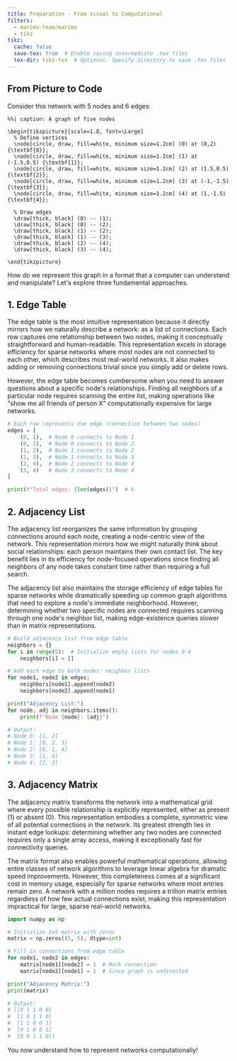```yaml
---
title: Preparation - From Visual to Computational
filters:
  - marimo-team/marimo
  - tikz
tikz:
  cache: false
  save-tex: true  # Enable saving intermediate .tex files
  tex-dir: tikz-tex  # Optional: Specify directory to save .tex files
---
```


## From Picture to Code

Consider this network with 5 nodes and 6 edges:

```{.tikz}
%%| caption: A graph of five nodes

\begin{tikzpicture}[scale=1.8, font=\Large]
  % Define vertices
  \node[circle, draw, fill=white, minimum size=1.2cm] (0) at (0,2) {\textbf{0}};
  \node[circle, draw, fill=white, minimum size=1.2cm] (1) at (-1.5,0.5) {\textbf{1}};
  \node[circle, draw, fill=white, minimum size=1.2cm] (2) at (1.5,0.5) {\textbf{2}};
  \node[circle, draw, fill=white, minimum size=1.2cm] (3) at (-1,-1.5) {\textbf{3}};
  \node[circle, draw, fill=white, minimum size=1.2cm] (4) at (1,-1.5) {\textbf{4}};

  % Draw edges
  \draw[thick, black] (0) -- (1);
  \draw[thick, black] (0) -- (2);
  \draw[thick, black] (1) -- (2);
  \draw[thick, black] (1) -- (3);
  \draw[thick, black] (2) -- (4);
  \draw[thick, black] (3) -- (4);

\end{tikzpicture}
```

How do we represent this graph in a format that a computer can understand and manipulate? Let's explore three fundamental approaches.

## 1. Edge Table

The edge table is the most intuitive representation because it directly mirrors how we naturally describe a network: as a list of connections. Each row captures one relationship between two nodes, making it conceptually straightforward and human-readable. This representation excels in storage efficiency for sparse networks where most nodes are not connected to each other, which describes most real-world networks. It also makes adding or removing connections trivial since you simply add or delete rows.

However, the edge table becomes cumbersome when you need to answer questions about a specific node's relationships. Finding all neighbors of a particular node requires scanning the entire list, making operations like "show me all friends of person X" computationally expensive for large networks.

```python
# Each row represents one edge (connection between two nodes)
edges = [
    (0, 1),  # Node 0 connects to Node 1
    (0, 2),  # Node 0 connects to Node 2  
    (1, 2),  # Node 1 connects to Node 2
    (1, 3),  # Node 1 connects to Node 3
    (2, 4),  # Node 2 connects to Node 4
    (3, 4)   # Node 3 connects to Node 4
]

print(f"Total edges: {len(edges)}")  # 6
```

## 2. Adjacency List

The adjacency list reorganizes the same information by grouping connections around each node, creating a node-centric view of the network. This representation mirrors how we might naturally think about social relationships: each person maintains their own contact list. The key benefit lies in its efficiency for node-focused operations since finding all neighbors of any node takes constant time rather than requiring a full search.

The adjacency list also maintains the storage efficiency of edge tables for sparse networks while dramatically speeding up common graph algorithms that need to explore a node's immediate neighborhood. However, determining whether two specific nodes are connected requires scanning through one node's neighbor list, making edge-existence queries slower than in matrix representations.

```python
# Build adjacency list from edge table
neighbors = {}
for i in range(5):  # Initialize empty lists for nodes 0-4
    neighbors[i] = []

# Add each edge to both nodes' neighbor lists
for node1, node2 in edges:
    neighbors[node1].append(node2)
    neighbors[node2].append(node1)

print("Adjacency List:")
for node, adj in neighbors.items():
    print(f"Node {node}: {adj}")

# Output:
# Node 0: [1, 2]
# Node 1: [0, 2, 3] 
# Node 2: [0, 1, 4]
# Node 3: [1, 4]
# Node 4: [2, 3]
```

## 3. Adjacency Matrix

The adjacency matrix transforms the network into a mathematical grid where every possible relationship is explicitly represented, either as present (1) or absent (0). This representation embodies a complete, symmetric view of all potential connections in the network. Its greatest strength lies in instant edge lookups: determining whether any two nodes are connected requires only a single array access, making it exceptionally fast for connectivity queries.

The matrix format also enables powerful mathematical operations, allowing entire classes of network algorithms to leverage linear algebra for dramatic speed improvements. However, this completeness comes at a significant cost in memory usage, especially for sparse networks where most entries remain zero. A network with a million nodes requires a trillion matrix entries regardless of how few actual connections exist, making this representation impractical for large, sparse real-world networks.

```python
import numpy as np

# Initialize 5x5 matrix with zeros
matrix = np.zeros((5, 5), dtype=int)

# Fill in connections from edge table
for node1, node2 in edges:
    matrix[node1][node2] = 1  # Mark connection
    matrix[node2][node1] = 1  # Since graph is undirected

print("Adjacency Matrix:")
print(matrix)

# Output:
# [[0 1 1 0 0]
#  [1 0 1 1 0]
#  [1 1 0 0 1]
#  [0 1 0 0 1]
#  [0 0 1 1 0]]
```

You now understand how to represent networks computationally!